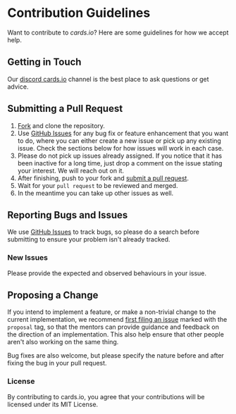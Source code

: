 # Contribution Guidelines

Want to contribute to *cards.io*? Here are some guidelines for how we accept help.

## Getting in Touch

Our [discord cards.io](https://discord.gg/ky6QCAC) channel is the best place to ask questions or get advice.

## Submitting a Pull Request

1. [Fork](https://github.com/NavenAllen/frontend.cards.io/fork) and clone the repository.
1. Use [GitHub Issues](https://github.com/NavenAllen/frontend.cards.io/issues) for any bug fix or feature enhancement that you want to do, where you can either create a new issue or pick up any existing issue. Check the sections below for how issues will work in each case.
1. Please do not pick up issues already assigned. If you notice that it has been inactive for a long time, just drop a comment on the issue stating your interest. We will reach out on it.
1. After finishing, push to your fork and [submit a pull request](https://github.com/NavenAllen/frontend.cards.io/compare).
1. Wait for your `pull request` to be reviewed and merged.
1. In the meantime you can take up other issues as well.

## Reporting Bugs and Issues

 We use [GitHub Issues](https://github.com/NavenAllen/frontend.cards.io/issues) to track bugs, so please do a search before submitting to ensure your problem isn't already tracked.

### New Issues

Please provide the expected and observed behaviours in your issue.

## Proposing a Change

If you intend to implement a feature, or make a non-trivial change to the current implementation, we recommend [first filing an issue](https://github.com/NavenAllen/frontend.cards.io/issues/new) marked with the `proposal` tag, so that the mentors can provide guidance and feedback on the direction of an implementation.  This also help ensure that other people aren't also working on the same thing.

Bug fixes are also welcome, but please specify the nature before and after fixing the bug in your pull request.

### License

By contributing to cards.io, you agree that your contributions will be licensed under its MIT License.
